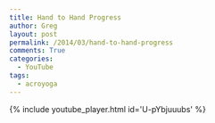 ```yaml
---
title: Hand to Hand Progress
author: Greg
layout: post
permalink: /2014/03/hand-to-hand-progress
comments: True
categories:
  - YouTube
tags:
  - acroyoga
---
```


{% include youtube_player.html id='U-pYbjuuubs' %}
